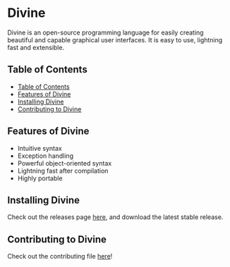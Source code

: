 # Divine

Divine is an open-source programming language for easily creating beautiful and capable graphical user interfaces. It is easy to use, lightning fast and extensible.

## Table of Contents

- [Table of Contents](#table-of-contents)
- [Features of Divine](#features-of-divine)
- [Installing Divine](#installing-divine)
- [Contributing to Divine](#contributing-to-divine)

## Features of Divine

- Intuitive syntax
- Exception handling
- Powerful object-oriented syntax
- Lightning fast after compilation
- Highly portable

## Installing Divine

Check out the releases page [here](https://github.com/BitPigeon/Divine/releases), and download the latest stable release.

## Contributing to Divine

Check out the contributing file [here](https://github.com/BitPigeon/Divine/blob/main/CONTRIBUTING.md)!